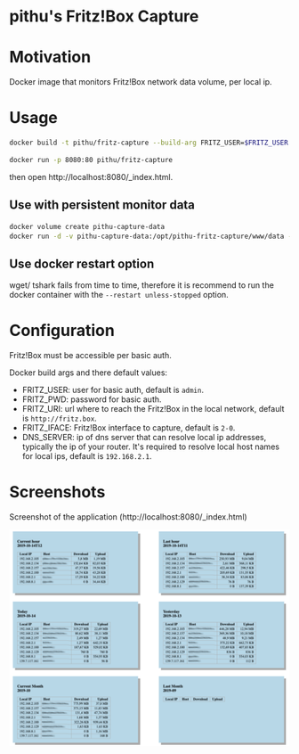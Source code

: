 pithu's Fritz!Box Capture
==================

# Motivation

Docker image that monitors Fritz!Box network data volume, per local ip. 

# Usage

```bash
docker build -t pithu/fritz-capture --build-arg FRITZ_USER=$FRITZ_USER --build-arg FRITZ_PWD=$FRITZ_PWD .
```
```bash
docker run -p 8080:80 pithu/fritz-capture
```

then open http://localhost:8080/_index.html.

## Use with persistent monitor data

```bash
docker volume create pithu-capture-data
docker run -d -v pithu-capture-data:/opt/pithu-fritz-capture/www/data -p 8080:80 pithu/fritz-capture 
```
 
## Use docker restart option

wget/ tshark fails from time to time, therefore it is recommend 
to run the docker container with the `--restart unless-stopped` option. 
 
# Configuration

Fritz!Box must be accessible per basic auth.

Docker build args and there default values:

- FRITZ_USER: user for basic auth, default is `admin`.
- FRITZ_PWD: password for basic auth.
- FRITZ_URI: url where to reach the Fritz!Box in the local network, 
  default is `http://fritz.box`.
- FRITZ_IFACE: Fritz!Box interface to capture, default is `2-0`.
- DNS_SERVER: ip of dns server that can resolve local ip addresses, 
  typically the ip of your router. 
  It's required to resolve local host names for local ips,
  default is `192.168.2.1`.

# Screenshots

Screenshot of the application (http://localhost:8080/_index.html)

![Screenshot of the application](./media/screenshot-01.png)
